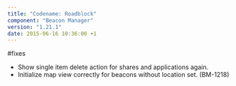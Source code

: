 ```yaml
---
title: "Codename: Roadblock"
component: "Beacon Manager"
version: "1.21.1"
date: 2015-06-16 10:36:00 +1
---
```

#fixes
* Show single item delete action for shares and applications again.
* Initialize map view correctly for beacons without location set. (BM-1218)